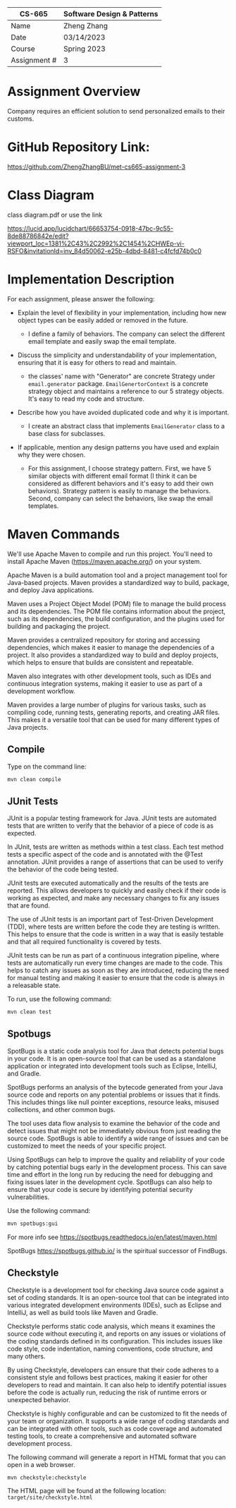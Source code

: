 
| CS-665       | Software Design & Patterns |
| ------------ | -------------------------- |
| Name         | Zheng Zhang                |
| Date         | 03/14/2023                 |
| Course       | Spring 2023                |
| Assignment # | 3                          |

# Assignment Overview
Company requires an efficient solution to send personalized emails to their customs.

# GitHub Repository Link:
https://github.com/ZhengZhangBU/met-cs665-assignment-3

# Class Diagram

class diagram.pdf or use the link

https://lucid.app/lucidchart/66653754-0918-47bc-9c55-8de88786842e/edit?viewport_loc=1381%2C43%2C2992%2C1454%2CHWEp-vi-RSFO&invitationId=inv_84d50062-e25b-4dbd-8481-c4fcfd74b0c0

# Implementation Description 


For each assignment, please answer the following:

- Explain the level of flexibility in your implementation, including how new object types can
  be easily added or removed in the future.
  - I define a family of behaviors. The company can select the different email template and easily swap the email template.

- Discuss the simplicity and understandability of your implementation, ensuring that it is
  easy for others to read and maintain.
  - the classes' name with "Generator" are concrete Strategy under `email.generator` package. `EmailGenertorContext` is a concrete strategy object and maintains a reference to our 5 strategy objects. It's easy to read my code and structure.

- Describe how you have avoided duplicated code and why it is important.
  - I create an abstract class that implements `EmailGenerator` class to a base class for subclasses.

- If applicable, mention any design patterns you have used and explain why they were
  chosen.
  - For this assignment, I choose strategy pattern. First, we have 5 similar objects with different email format (I think it can be considered as different behaviors and it's easy to add their own behaviors). Strategy pattern is easily to manage the behaviors. Second, company can select the behaviors, like swap the email templates.



# Maven Commands

We'll use Apache Maven to compile and run this project. You'll need to install Apache Maven (https://maven.apache.org/) on your system. 

Apache Maven is a build automation tool and a project management tool for Java-based projects. Maven provides a standardized way to build, package, and deploy Java applications.

Maven uses a Project Object Model (POM) file to manage the build process and its dependencies. The POM file contains information about the project, such as its dependencies, the build configuration, and the plugins used for building and packaging the project.

Maven provides a centralized repository for storing and accessing dependencies, which makes it easier to manage the dependencies of a project. It also provides a standardized way to build and deploy projects, which helps to ensure that builds are consistent and repeatable.

Maven also integrates with other development tools, such as IDEs and continuous integration systems, making it easier to use as part of a development workflow.

Maven provides a large number of plugins for various tasks, such as compiling code, running tests, generating reports, and creating JAR files. This makes it a versatile tool that can be used for many different types of Java projects.

## Compile
Type on the command line: 

```bash
mvn clean compile
```



## JUnit Tests
JUnit is a popular testing framework for Java. JUnit tests are automated tests that are written to verify that the behavior of a piece of code is as expected.

In JUnit, tests are written as methods within a test class. Each test method tests a specific aspect of the code and is annotated with the @Test annotation. JUnit provides a range of assertions that can be used to verify the behavior of the code being tested.

JUnit tests are executed automatically and the results of the tests are reported. This allows developers to quickly and easily check if their code is working as expected, and make any necessary changes to fix any issues that are found.

The use of JUnit tests is an important part of Test-Driven Development (TDD), where tests are written before the code they are testing is written. This helps to ensure that the code is written in a way that is easily testable and that all required functionality is covered by tests.

JUnit tests can be run as part of a continuous integration pipeline, where tests are automatically run every time changes are made to the code. This helps to catch any issues as soon as they are introduced, reducing the need for manual testing and making it easier to ensure that the code is always in a releasable state.

To run, use the following command:
```bash
mvn clean test
```


## Spotbugs 

SpotBugs is a static code analysis tool for Java that detects potential bugs in your code. It is an open-source tool that can be used as a standalone application or integrated into development tools such as Eclipse, IntelliJ, and Gradle.

SpotBugs performs an analysis of the bytecode generated from your Java source code and reports on any potential problems or issues that it finds. This includes things like null pointer exceptions, resource leaks, misused collections, and other common bugs.

The tool uses data flow analysis to examine the behavior of the code and detect issues that might not be immediately obvious from just reading the source code. SpotBugs is able to identify a wide range of issues and can be customized to meet the needs of your specific project.

Using SpotBugs can help to improve the quality and reliability of your code by catching potential bugs early in the development process. This can save time and effort in the long run by reducing the need for debugging and fixing issues later in the development cycle. SpotBugs can also help to ensure that your code is secure by identifying potential security vulnerabilities.

Use the following command:

```bash
mvn spotbugs:gui 
```

For more info see 
https://spotbugs.readthedocs.io/en/latest/maven.html

SpotBugs https://spotbugs.github.io/ is the spiritual successor of FindBugs.


## Checkstyle 

Checkstyle is a development tool for checking Java source code against a set of coding standards. It is an open-source tool that can be integrated into various integrated development environments (IDEs), such as Eclipse and IntelliJ, as well as build tools like Maven and Gradle.

Checkstyle performs static code analysis, which means it examines the source code without executing it, and reports on any issues or violations of the coding standards defined in its configuration. This includes issues like code style, code indentation, naming conventions, code structure, and many others.

By using Checkstyle, developers can ensure that their code adheres to a consistent style and follows best practices, making it easier for other developers to read and maintain. It can also help to identify potential issues before the code is actually run, reducing the risk of runtime errors or unexpected behavior.

Checkstyle is highly configurable and can be customized to fit the needs of your team or organization. It supports a wide range of coding standards and can be integrated with other tools, such as code coverage and automated testing tools, to create a comprehensive and automated software development process.

The following command will generate a report in HTML format that you can open in a web browser. 

```bash
mvn checkstyle:checkstyle
```

The HTML page will be found at the following location:
`target/site/checkstyle.html`




